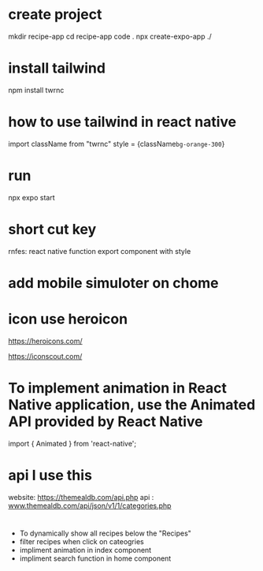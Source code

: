 # create project
mkdir recipe-app
cd recipe-app
code .
npx create-expo-app ./

# install tailwind
npm install twrnc

# how to use tailwind in react native
import className from "twrnc"
style = {className`bg-orange-300`}

# run 
npx expo start

# short cut key
rnfes: react native function export component with style

# add mobile simuloter on chome

# icon use heroicon
https://heroicons.com/

https://iconscout.com/

# To implement animation in React Native application, use the Animated API provided by React Native
import { Animated } from 'react-native';

# api I use this 
website: https://themealdb.com/api.php
api : www.themealdb.com/api/json/v1/1/categories.php

#
- To dynamically show all recipes below the "Recipes" 
- filter recipes when click on cateogries
- impliment animation in index component
- impliment search function in home component

